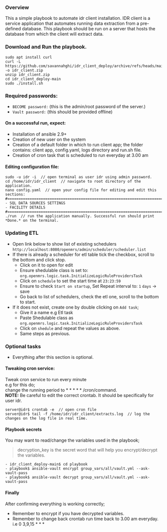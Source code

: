 ### Overview
This a simple playbook to automate idr client installation. IDR client is a service application that automates running data extraction from a pre-defined database. This playbook should be run on a server that hosts the database from which the client will extract data.


### Download and Run the playbook.
```
sudo apt install curl
curl -L https://github.com/savannahghi/idr_client_deploy/archive/refs/heads/main.zip -o idr_client.zip
unzip idr_client.zip
cd idr_client_deploy-main
sudo ./install.sh 
```

### Required passwords:
- `BECOME password:` (this is the admin/root password of the server.)
- `Vault password:` (this should be provided offline)

#### On a successful run, expect:
- Installation of ansible 2.9+
- Creation of new user on the system
- Creation of a default folder in which to run client app; the folder contains:
  client app, config.yaml, logs directory and run.sh file.
- Creation of cron task that is scheduled to run everyday at 3.00 am

#### Editing configuration file:

```
sudo -u idr -i  // open terminal as user idr using admin password.
cd /home/idr/idr_client  // navigate to root directory of the application.
nano config.yaml  // open your config file for editing and edit this sections: 
#============================================================================
- SQL DATA SOURCES SETTINGS
- FACILITY DETAILS
#============================================================================
./run  // run the application manually. Successful run should print *Done.* on the terminal.
```

### Updating ETL
- Open link below to show list of existing schedulers
 `http://localhost:8080/openmrs/admin/scheduler/scheduler.list`
- If there is already a scheduler for etl table tick the checkbox, scroll to the bottom and click stop.
    - Click on it to open for edit
    - Ensure shedulable class is set to: `org.openmrs.logic.task.InitializeLogicRuleProvidersTask`
    - Click on `schedule` to set the start time at `23:23:59`
    - Ensure to check `Start on startup`, Set Repeat interval to: `1` `days` -> save
    - Go back to list of schedulers, check the etl one, scroll to the bottom to start.
- If it does not exist, create one by double clicking on `Add task`;
    - Give it a name e.g Etl task
    - Paste Shedulable class as `org.openmrs.logic.task.InitializeLogicRuleProvidersTask`
    - Click on `shedule` and repeat the values as above.
    - Same steps as previous.

### Optional tasks
- Everything after this section is optional.

#### Tweaking cron service:
Tweak cron service to run every minute \
e.g for this do; \
change the running period to  * * * * * /cron/command. \
**NOTE:** Be careful to edit the correct crontab. It should be specifically for user idr.
```
server@idr$ crontab -e  // open cron file
server@idr$ tail -f /home/idr/idr_client/extracts.log  // log the changes on the log file in real time.
```
#### Playbook secrets

You may want to read/change the variables used in the playbook; 
> decryption_key is the secret word that will help you encrypt/decrypt the variables. 
```
- idr_client_deploy-main$ cd playbook 
- playbook$ ansible-vault encrypt group_vars/all/vault.yml --ask-vault-pass 
- playbook$ ansible-vault decrypt group_vars/all/vault.yml --ask-vault-pass 
```

#### Finally
After confirming everything is working correctly;
- Remember to encrypt if you have decrypted variables.
- Remember to change back crontab run time back to 3.00 am everyday. i.e  0 3,9,15 * * *
